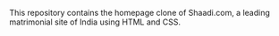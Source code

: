 This repository contains the homepage clone of Shaadi.com, a leading matrimonial site of India using HTML and CSS.